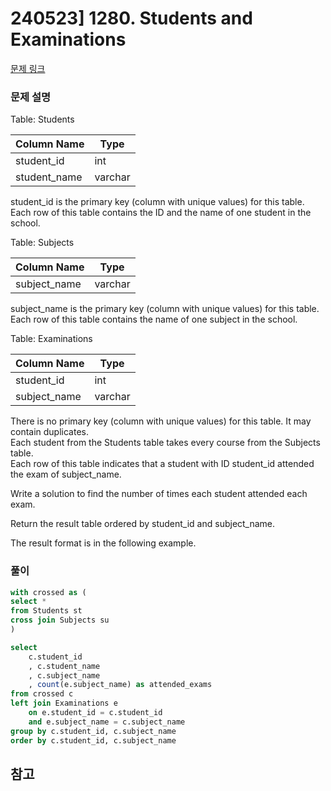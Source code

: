 # 240523] 1280. Students and Examinations

[문제 링크](https://leetcode.com/problems/students-and-examinations/description/)

### 문제 설명
Table: Students

| Column Name   | Type    |
|---------------|---------|
| student_id    | int     |
| student_name  | varchar |

student_id is the primary key (column with unique values) for this table.  
Each row of this table contains the ID and the name of one student in the school.  
 

Table: Subjects

| Column Name  | Type    |
|--------------|---------|
| subject_name | varchar |

subject_name is the primary key (column with unique values) for this table.  
Each row of this table contains the name of one subject in the school.  
 

Table: Examinations

| Column Name  | Type    |
|--------------|---------|
| student_id   | int     |
| subject_name | varchar |

There is no primary key (column with unique values) for this table. It may contain duplicates.  
Each student from the Students table takes every course from the Subjects table.  
Each row of this table indicates that a student with ID student_id attended the exam of subject_name.  
 

Write a solution to find the number of times each student attended each exam.  

Return the result table ordered by student_id and subject_name.  

The result format is in the following example.  

### 풀이
```sql
with crossed as (
select *
from Students st
cross join Subjects su
)

select
    c.student_id
    , c.student_name
    , c.subject_name
    , count(e.subject_name) as attended_exams
from crossed c
left join Examinations e
    on e.student_id = c.student_id
    and e.subject_name = c.subject_name
group by c.student_id, c.subject_name
order by c.student_id, c.subject_name
```

## 참고

